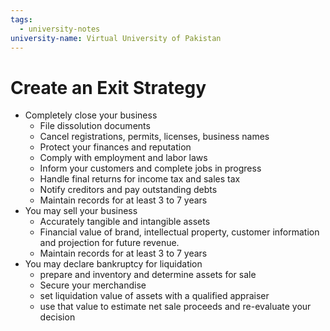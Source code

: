 ```yaml
---
tags:
  - university-notes
university-name: Virtual University of Pakistan
---
```


# Create an Exit Strategy
- Completely close your business
	- File dissolution documents
	- Cancel registrations, permits, licenses, business names
	- Protect your finances and reputation
	- Comply with employment and labor laws
	- Inform your customers and complete jobs in progress
	- Handle final returns for income tax and sales tax
	- Notify creditors and pay outstanding debts
	- Maintain records for at least 3 to 7 years
- You may sell your business
	- Accurately tangible and intangible assets
	- Financial value of brand, intellectual property, customer information and projection for future revenue.
	- Maintain records for at least 3 to 7 years
- You may declare bankruptcy for liquidation
	- prepare and inventory and determine assets for sale
	- Secure your merchandise
	- set liquidation value of assets with a qualified appraiser
	- use that value to estimate net sale proceeds and re-evaluate your decision
